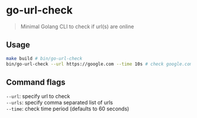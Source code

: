 # go-url-check
> Minimal Golang CLI to check if url(s) are online

## Usage
```bash
make build # bin/go-url-check
bin/go-url-check --url https://google.com --time 10s # check google.com for 10 seconds
```

## Command flags
`--url`: specify url to check  
`--urls`: specify comma separated list of urls  
`--time`: check time period (defaults to 60 seconds)  
